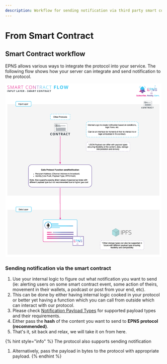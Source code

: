 ```yaml
---
description: Workflow for sending notification via third party smart contract model
---
```


# From Smart Contract

## Smart Contract workflow 

EPNS allows various ways to integrate the protocol into your service. The following flow shows how your  server can integrate and send notification to the protocol.

![](../.gitbook/assets/inputsmartcontract.png)

### Sending notification via the smart contract

1. Use your internal logic to figure out what notification you want to send \(ie: alerting users on some smart contract event, some action of theirs, movement in their wallets, a podcast or post from your end, etc\).
2. This can be done by either having internal logic cooked in your protocol or better yet having a function which you can call from outside which can interact with our protocol.
3. Please check [Notification Payload Types](notification-payload-types.md) for supported payload types and their requirements.
4. Either pass the **hash** of the content you want to send to **EPNS protocol \(recommended\)**. 
5. That's it, sit back and relax, we will take it on from here.

{% hint style="info" %}
The protocol also supports sending notification 

1. Alternatively, pass the payload in bytes to the protocol with appropriate payload. 
{% endhint %}

